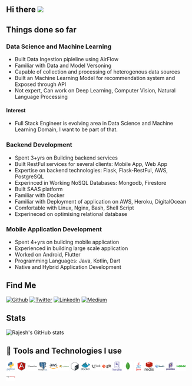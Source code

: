 ## Hi there <img src="https://media.giphy.com/media/hvRJCLFzcasrR4ia7z/giphy.gif" width="25px">

## Things done so far

### Data Science and Machine Learning
- Built Data Ingestion pipleline using AirFlow
- Familiar with Data and Model Versoning
- Capable of collection and processing of heterogenous data sources
- Built an Machine Learning Model for recommendation system and Exposed through API
- Not expert, Can work on Deep Learning, Computer Vision, Natural Language Processing

#### Interest
- Full Stack Engineer is evolving area in Data Science and Machine Learning Domain, I want to be part of that.

### Backend Development
- Spent 3+yrs on Building backend services
- Built RestFul services for several clients: Mobile App, Web App
- Expertise on backend technologies: Flask, Flask-RestFul, AWS, PostgreSQL
- Experinced in Working NoSQL Databases: Mongodb, Firestore
- Built SAAS platform
- Familiar with Docker
- Familiar with Deployment of application on AWS, Heroku, DigitalOcean
- Comfortable with Linux, Nginx, Bash, Shell Script
- Experineced on optimising relational database

### Mobile Application Development
- Spent 4+yrs on building mobile application
- Experienced in building large scale application 
- Worked on Android, Flutter
- Programming Languages: Java, Kotlin, Dart
- Native and Hybrid Application Development

## Find Me
<p><a href="https://github.com/khadkarajesh" target="_blank"><img alt="Github" src="https://img.shields.io/badge/GitHub-%2312100E.svg?&style=for-the-badge&logo=Github&logoColor=white" /></a> <a href="https://twitter.com/rajesh_k_khadka" target="_blank"><img alt="Twitter" src="https://img.shields.io/badge/twitter-%231DA1F2.svg?&style=for-the-badge&logo=twitter&logoColor=white" /></a> <a href="https://www.linkedin.com/in/rajeshkhadka/" target="_blank"><img alt="LinkedIn" src="https://img.shields.io/badge/linkedin-%230077B5.svg?&style=for-the-badge&logo=linkedin&logoColor=white" /></a> <a href="https://medium.com/@rajesh_khadka" target="_blank"><img alt="Medium" src="https://img.shields.io/badge/medium-%2312100E.svg?&style=for-the-badge&logo=medium&logoColor=white" /></a>
</p>

## Stats

![Rajesh's GitHub stats](https://github-readme-stats.vercel.app/api?username=khadkarajesh)

<h2>🚀 Tools and Technologies I use</h2>
<p align="left">
<img src="https://raw.githubusercontent.com/devicons/devicon/2ae2a900d2f041da66e950e4d48052658d850630/icons/python/python-original-wordmark.svg" alt="Python" width="25" height="25" />
<img src="https://raw.githubusercontent.com/devicons/devicon/master/icons/angularjs/angularjs-original.svg" alt="angular-js" width="25" height="25" />
<img src="https://raw.githubusercontent.com/devicons/devicon/2ae2a900d2f041da66e950e4d48052658d850630/icons/tensorflow/tensorflow-line-wordmark.svg" alt="Tensorflow" width="25" height="25" />
<img src="https://raw.githubusercontent.com/devicons/devicon/2ae2a900d2f041da66e950e4d48052658d850630/icons/postgresql/postgresql-original-wordmark.svg" alt="Postgresql" width="25" height="25" />
<img src="https://raw.githubusercontent.com/github/explore/80688e429a7d4ef2fca1e82350fe8e3517d3494d/topics/aws/aws.png" alt="aws" width="25" height="25" />
<img src="https://raw.githubusercontent.com/devicons/devicon/2ae2a900d2f041da66e950e4d48052658d850630/icons/pycharm/pycharm-original-wordmark.svg" alt="Pycharm" width="25" height="25" />
<img src="https://github.com/devicons/devicon/blob/master/icons/bash/bash-original.svg" alt="bash" width="25" height="25" />
<img src="https://github.com/devicons/devicon/blob/master/icons/docker/docker-original-wordmark.svg" alt="Docker" width="25" height="25" />
<img src="https://raw.githubusercontent.com/devicons/devicon/2ae2a900d2f041da66e950e4d48052658d850630/icons/flask/flask-original-wordmark.svg" alt="Flask" width="25" height="25" />
<img src="https://raw.githubusercontent.com/devicons/devicon/2ae2a900d2f041da66e950e4d48052658d850630/icons/git/git-original-wordmark.svg" alt="Github" width="25" height="25" />
<img src="https://raw.githubusercontent.com/devicons/devicon/2ae2a900d2f041da66e950e4d48052658d850630/icons/heroku/heroku-original-wordmark.svg" alt="Heroku" width="25" height="25" />
<img src="https://raw.githubusercontent.com/devicons/devicon/master/icons/mongodb/mongodb-original.svg" alt="mongodb" width="25" height="25" />
<img src="https://raw.githubusercontent.com/devicons/devicon/2ae2a900d2f041da66e950e4d48052658d850630/icons/java/java-original-wordmark.svg" alt="Java" width="25" height="25" />
<img src="https://raw.githubusercontent.com/devicons/devicon/master/icons/redis/redis-original-wordmark.svg" alt="redis" width="25" height="25" />
<img src="https://raw.githubusercontent.com/devicons/devicon/2ae2a900d2f041da66e950e4d48052658d850630/icons/numpy/numpy-original-wordmark.svg" alt="Numpy" width="25" height="25" />
<img src="https://raw.githubusercontent.com/devicons/devicon/2ae2a900d2f041da66e950e4d48052658d850630/icons/pandas/pandas-original-wordmark.svg" alt="Pandas" width="25" height="25" />
<img src="https://raw.githubusercontent.com/devicons/devicon/master/icons/nginx/nginx-original.svg" alt="nginx" width="25" height="25" />
<img src="https://raw.githubusercontent.com/devicons/devicon/2ae2a900d2f041da66e950e4d48052658d850630/icons/sqlalchemy/sqlalchemy-original-wordmark.svg" alt="SQLAlchemy" width="25" height="25" />
</p>
